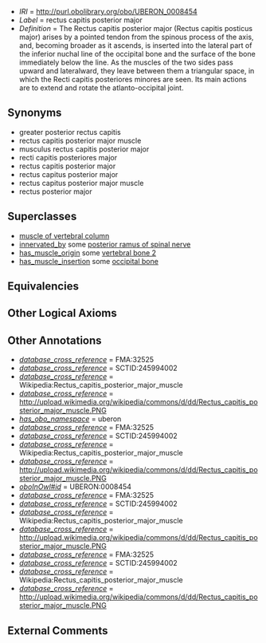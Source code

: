  * *IRI* = http://purl.obolibrary.org/obo/UBERON_0008454
 * *Label* = rectus capitis posterior major
 * *Definition* = The Rectus capitis posterior major (Rectus capitis posticus major) arises by a pointed tendon from the spinous process of the axis, and, becoming broader as it ascends, is inserted into the lateral part of the inferior nuchal line of the occipital bone and the surface of the bone immediately below the line. As the muscles of the two sides pass upward and lateralward, they leave between them a triangular space, in which the Recti capitis posteriores minores are seen. Its main actions are to extend and rotate the atlanto-occipital joint.

## Synonyms

 * greater posterior rectus capitis
 * rectus capitis posterior major muscle
 * musculus rectus capitis posterior major
 * recti capitis posteriores major
 * rectus capitis posterior major
 * rectus capitus posterior major
 * rectus capitus posterior major muscle
 * rectus posterior major

## Superclasses

 * [muscle of vertebral column](../../UBERON/18/UBERON_0004518.md)
 * [innervated_by](../../RO/05/RO_0002005.md) some [posterior ramus of spinal nerve](../../UBERON/39/UBERON_0006839.md)
 * [has_muscle_origin](../../RO/72/RO_0002372.md) some [vertebral bone 2](../../UBERON/93/UBERON_0001093.md)
 * [has_muscle_insertion](../../RO/73/RO_0002373.md) some [occipital bone](../../UBERON/76/UBERON_0001676.md)

## Equivalencies


## Other Logical Axioms


## Other Annotations

 * *[database_cross_reference](../../ef/oboInOwl#hasDbXref.md)* = FMA:32525
 * *[database_cross_reference](../../ef/oboInOwl#hasDbXref.md)* = SCTID:245994002
 * *[database_cross_reference](../../ef/oboInOwl#hasDbXref.md)* = Wikipedia:Rectus_capitis_posterior_major_muscle
 * *[database_cross_reference](../../ef/oboInOwl#hasDbXref.md)* = http://upload.wikimedia.org/wikipedia/commons/d/dd/Rectus_capitis_posterior_major_muscle.PNG
 * *[has_obo_namespace](../../ce/oboInOwl#hasOBONamespace.md)* = uberon
 * *[database_cross_reference](../../ef/oboInOwl#hasDbXref.md)* = FMA:32525
 * *[database_cross_reference](../../ef/oboInOwl#hasDbXref.md)* = SCTID:245994002
 * *[database_cross_reference](../../ef/oboInOwl#hasDbXref.md)* = Wikipedia:Rectus_capitis_posterior_major_muscle
 * *[database_cross_reference](../../ef/oboInOwl#hasDbXref.md)* = http://upload.wikimedia.org/wikipedia/commons/d/dd/Rectus_capitis_posterior_major_muscle.PNG
 * *[oboInOwl#id](../../id/oboInOwl#id.md)* = UBERON:0008454
 * *[database_cross_reference](../../ef/oboInOwl#hasDbXref.md)* = FMA:32525
 * *[database_cross_reference](../../ef/oboInOwl#hasDbXref.md)* = SCTID:245994002
 * *[database_cross_reference](../../ef/oboInOwl#hasDbXref.md)* = Wikipedia:Rectus_capitis_posterior_major_muscle
 * *[database_cross_reference](../../ef/oboInOwl#hasDbXref.md)* = http://upload.wikimedia.org/wikipedia/commons/d/dd/Rectus_capitis_posterior_major_muscle.PNG
 * *[database_cross_reference](../../ef/oboInOwl#hasDbXref.md)* = FMA:32525
 * *[database_cross_reference](../../ef/oboInOwl#hasDbXref.md)* = SCTID:245994002
 * *[database_cross_reference](../../ef/oboInOwl#hasDbXref.md)* = Wikipedia:Rectus_capitis_posterior_major_muscle
 * *[database_cross_reference](../../ef/oboInOwl#hasDbXref.md)* = http://upload.wikimedia.org/wikipedia/commons/d/dd/Rectus_capitis_posterior_major_muscle.PNG

## External Comments

